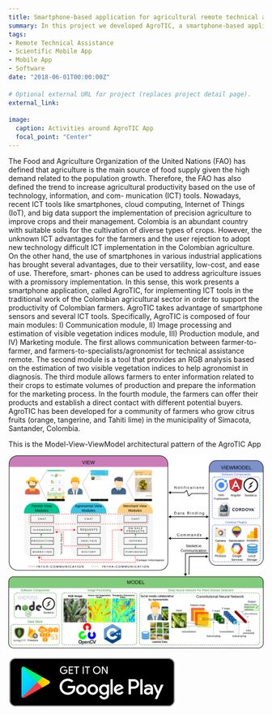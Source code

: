```yaml
---
title: Smartphone-based application for agricultural remote technical assistance in Colombia
summary: In this project we developed AgroTIC, a smartphone-based application for the agricultural sector in Colombia aimed at reducing such digital breach through smartphones low-cost and ubiquitous technology.
tags:
- Remote Technical Assistance
- Scientific Mobile App
- Mobile App
- Software
date: "2018-06-01T00:00:00Z"

# Optional external URL for project (replaces project detail page).
external_link:

image:
  caption: Activities around AgroTIC App
  focal_point: "Center"
---
```

The Food and Agriculture Organization of the United Nations (FAO) has defined that agriculture is the main source of food supply given the high demand related to the population growth. Therefore, the FAO has also defined the trend to increase agricultural productivity based on the use of technology, information, and com- munication (ICT) tools. Nowadays, recent ICT tools like smartphones, cloud computing, Internet of Things (IoT), and big data support the implementation of precision agriculture to improve crops and their management. Colombia is an abundant country with suitable soils for the cultivation of diverse types of crops. However, the unknown ICT advantages for the farmers and the user rejection to adopt new technology difficult ICT implementation in the Colombian agriculture. On the other hand, the use of smartphones in various industrial applications has brought several advantages, due to their versatility, low-cost, and ease of use. Therefore, smart- phones can be used to address agriculture issues with a promissory implementation. In this sense, this work presents a smartphone application, called AgroTIC, for implementing ICT tools in the traditional work of the Colombian agricultural sector in order to support the productivity of Colombian farmers. AgroTIC takes advantage of smartphone sensors and several ICT tools. Specifically, AgroTIC is composed of four main modules: I) Communication module, II) Image processing and estimation of visible vegetation indices module, III) Production module, and IV) Marketing module. The first allows communication between farmer-to-farmer, and farmers-to-specialists/agronomist for technical assistance remote. The second module is a tool that provides an RGB analysis based on the estimation of two visible vegetation indices to help agronomist in diagnosis. The third module allows farmers to enter information related to their crops to estimate volumes of production and prepare the information for the marketing process. In the fourth module, the farmers can offer their products and establish a direct contact with different potential buyers. AgroTIC has been developed for a community of farmers who grow citrus fruits (orange, tangerine, and Tahiti lime) in the municipality of Simacota, Santander, Colombia.


This is the Model-View-ViewModel architectural pattern of the AgroTIC App

![reviews](./model.png)

[![button](./getit2.png)](https://play.google.com/store/apps/details?id=org.hdsp.agrotic)